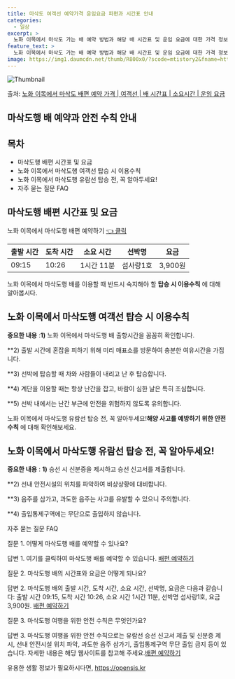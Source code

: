 ```yaml
---
title: 마삭도 여객선 예약가격 운임요금 파편과 시간표 안내
categories:
  - 일상
excerpt: >
  노화 이목에서 마삭도 가는 배 예약 방법과 해당 배 시간표 및 운임 요금에 대한 가격 정보를 안내 드리겠습니다. 안전하고 재밋는 마삭도행 여행을 위해 아래 정보 참고하시기 바랍니다. 마삭도행 배편 예약하기 👈 클릭노화 이목에서 마삭도행 배 시간표출발 시간도착 시간소요 시간선박명요금09:1510:261시간 11분섬사랑1호3,900원마삭도행 배편 예약하기 👈 클릭노화 이목에서 마삭도행 여객선 탑승 시 이용수칙노화 이목에서 마삭도행 배를 이용할 때 반드시 숙지해야 할 탑승 시 이용수칙에 대해 알아봅시다. 중요한 내용: 1) 노화 이목에서 마삭도행 배 출항시간을 꼼꼼히 확인합니다. 2) 출발 시간에 혼잡을 피하기 위해 미리 매표소를 방문하여 충분한 여유시간을 가집니다. 3) 선박에 탑승할 때 차와 사람들이 내리..
feature_text: >
  노화 이목에서 마삭도 가는 배 예약 방법과 해당 배 시간표 및 운임 요금에 대한 가격 정보를 안내 드리겠습니다. 안전하고 재밋는 마삭도행 여행을 위해 아래 정보 참고하시기 바랍니다. 마삭도행 배편 예약하기 👈 클릭노화 이목에서 마삭도행 배 시간표출발 시간도착 시간소요 시간선박명요금09:1510:261시간 11분섬사랑1호3,900원마삭도행 배편 예약하기 👈 클릭노화 이목에서 마삭도행 여객선 탑승 시 이용수칙노화 이목에서 마삭도행 배를 이용할 때 반드시 숙지해야 할 탑승 시 이용수칙에 대해 알아봅시다. 중요한 내용: 1) 노화 이목에서 마삭도행 배 출항시간을 꼼꼼히 확인합니다. 2) 출발 시간에 혼잡을 피하기 위해 미리 매표소를 방문하여 충분한 여유시간을 가집니다. 3) 선박에 탑승할 때 차와 사람들이 내리..
image: https://img1.daumcdn.net/thumb/R800x0/?scode=mtistory2&fname=https%3A%2F%2Fblog.kakaocdn.net%2Fdn%2FcH4Uxi%2FbtsHBdj49Qa%2FNm3aOuvwZT8LQwpA2fzm9K%2Fimg.webp
---
```


![Thumbnail](https://img1.daumcdn.net/thumb/R800x0/?scode=mtistory2&fname=https%3A%2F%2Fblog.kakaocdn.net%2Fdn%2FcH4Uxi%2FbtsHBdj49Qa%2FNm3aOuvwZT8LQwpA2fzm9K%2Fimg.webp)

<p>출처: <a href="https://opensis.kr/entry/%EB%85%B8%ED%99%94-%EC%9D%B4%EB%AA%A9%EC%97%90%EC%84%9C-%EB%A7%88%EC%82%AD%EB%8F%84-%EB%B0%B0%ED%8E%B8-%EC%98%88%EC%95%BD-%EA%B0%80%EA%B2%A9-%EC%97%AC%EA%B0%9D%EC%84%A0-%EB%B0%B0-%EC%8B%9C%EA%B0%84%ED%91%9C-%EC%86%8C%EC%9A%94%EC%8B%9C%EA%B0%84-%EC%9A%B4%EC%9E%84-%EC%9A%94%EA%B8%88" rel="dofollow">노화 이목에서 마삭도 배편 예약 가격 | 여객선 | 배 시간표 | 소요시간 | 운임 요금</a> </p>

## 마삭도행 배 예약과 안전 수칙 안내



## 목차

  * 마삭도행 배편 시간표 및 요금
  * 노화 이목에서 마삭도행 여객선 탑승 시 이용수칙
  * 노화 이목에서 마삭도행 유람선 탑승 전, 꼭 알아두세요!
  * 자주 묻는 질문 FAQ



## 마삭도행 배편 시간표 및 요금

노화 이목에서 마삭도행 배편 예약하기 [👈 클릭](마삭도행_배편_예약_링크)

**출발 시간** | **도착 시간** | **소요 시간** | **선박명** | **요금**  
---|---|---|---|---  
09:15 | 10:26 | 1시간 11분 | 섬사랑1호 | 3,900원  
  
노화 이목에서 마삭도행 배를 이용할 때 반드시 숙지해야 할 **탑승 시 이용수칙** 에 대해 알아봅시다.

## 노화 이목에서 마삭도행 여객선 탑승 시 이용수칙

**중요한 내용** :**1)** 노화 이목에서 마삭도행 배 출항시간을 꼼꼼히 확인합니다.

**2) 출발 시간에 혼잡을 피하기 위해 미리 매표소를 방문하여 충분한 여유시간을 가집니다.

**3) 선박에 탑승할 때 차와 사람들이 내리고 난 후 탑승합니다.

**4) 계단을 이용할 때는 항상 난간을 잡고, 바람이 심한 날은 특히 조심합니다.

**5) 선박 내에서는 난간 부근에 안전을 위험하지 않도록 유의합니다.

노화 이목에서 마삭도행 유람선 탑승 전, 꼭 알아두세요!**해양 사고를 예방하기 위한 안전 수칙** 에 대해 확인해보세요.

## 노화 이목에서 마삭도행 유람선 탑승 전, 꼭 알아두세요!

**중요한 내용** : **1)** 승선 시 신분증을 제시하고 승선 신고서를 제출합니다.

**2) 선내 안전시설의 위치를 파악하여 비상상황에 대비합니다.

**3) 음주를 삼가고, 과도한 음주는 사고를 유발할 수 있으니 주의합니다.

**4) 출입통제구역에는 무단으로 출입하지 않습니다.

자주 묻는 질문 FAQ

질문 1. 어떻게 마삭도행 배를 예약할 수 있나요?

답변 1. 여기를 클릭하여 마삭도행 배를 예약할 수 있습니다. [배편 예약하기](마삭도행_배편_예약_링크)

질문 2. 마삭도행 배의 시간표와 요금은 어떻게 되나요?

답변 2. 마삭도행 배의 출발 시간, 도착 시간, 소요 시간, 선박명, 요금은 다음과 같습니다: 출발 시간 09:15, 도착 시간
10:26, 소요 시간 1시간 11분, 선박명 섬사랑1호, 요금 3,900원. [배편 예약하기](마삭도행_배편_예약_링크)

질문 3. 마삭도행 여행을 위한 안전 수칙은 무엇인가요?

답변 3. 마삭도행 여행을 위한 안전 수칙으로는 유람선 승선 신고서 제출 및 신분증 제시, 선내 안전시설 위치 파악, 과도한 음주 삼가기,
출입통제구역 무단 출입 금지 등이 있습니다. 자세한 내용은 해당 웹사이트를 참고해 주세요.[배편 예약하기](마삭도행_배편_예약_링크)

 

유용한 생활 정보가 필요하시다면, <a href="https://opensis.kr" rel="dofollow">https://opensis.kr</a>


